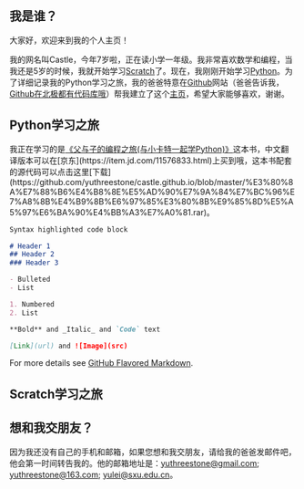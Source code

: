 ## 我是谁？

大家好，欢迎来到我的个人主页！

我的网名叫Castle，今年7岁啦，正在读小学一年级。我非常喜欢数学和编程，当我还是5岁的时候，我就开始学习[Scratch](https://scratch.mit.edu/)了。现在，我刚刚开始学习[Python](https://www.python.org/)。为了详细记录我的Python学习之旅，我的爸爸特意在[Github](https://github.com/)网站（爸爸告诉我，[Github在北极都有代码库哦](https://www.bilibili.com/video/av75745081/)）帮我建立了这个[主页](https://yuthreestone.github.io/castle.github.io/)，希望大家能够喜欢，谢谢。


## Python学习之旅

我正在学习的是[《父与子的编程之旅(与小卡特一起学Python)》](https://www.manning.com/books/hello-world?)这本书，中文翻译版本可以在[京东](https://item.jd.com/11576833.html)上买到哦，这本书配套的源代码可以点击这里[下载](https://github.com/yuthreestone/castle.github.io/blob/master/%E3%80%8A%E7%88%B6%E4%B8%8E%E5%AD%90%E7%9A%84%E7%BC%96%E7%A8%8B%E4%B9%8B%E6%97%85%E3%80%8B%E9%85%8D%E5%A5%97%E6%BA%90%E4%BB%A3%E7%A0%81.rar)。

```markdown
Syntax highlighted code block

# Header 1
## Header 2
### Header 3

- Bulleted
- List

1. Numbered
2. List

**Bold** and _Italic_ and `Code` text

[Link](url) and ![Image](src)
```

For more details see [GitHub Flavored Markdown](https://guides.github.com/features/mastering-markdown/).

## Scratch学习之旅


## 想和我交朋友？

因为我还没有自己的手机和邮箱，如果您想和我交朋友，请给我的爸爸发邮件吧，他会第一时间转告我的。他的邮箱地址是：[yuthreestone@gmail.com](yuthreestone@gmail.com); [yuthreestone@163.com](yuthreestone@163.com); [yulei@sxu.edu.cn](yulei@sxu.edu.cn)。
